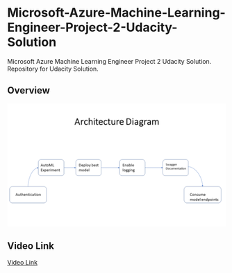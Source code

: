 # Microsoft-Azure-Machine-Learning-Engineer-Project-2-Udacity-Solution
Microsoft Azure Machine Learning Engineer Project 2 Udacity Solution. Repository for Udacity Solution. 

## Overview



<img src="images/Slide1.png">




## Video Link

[Video Link](https://www.dropbox.com/s/upoew9usg5a2idj/Recording%20%238.mp4?dl=0)
